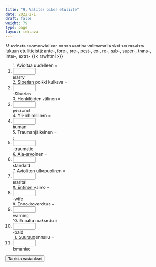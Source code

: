 ```yaml
---
title: "9. Valitse oikea etuliite"
date: 2022-2-1
draft: false
weight: 79
type: page
layout: tehtava
---
```


Muodosta suomenkielisen sanan vastine valitsemalla yksi seuraavista lukuun etuliitteistä: ante-, fore-, pre-, post-, ex-, re-, sub-, super-, trans-, inter-, extra- 
{{< rawhtml >}}
<div class="tehtava">
<form autocomplete="off">
  <ol>
  
<section>
1. Avioitua uudelleen = &nbsp;<br class="flex visible md:hidden lg:hidden"><li><input id="q1" type="text"/><span></span></li>marry
</section>
<section>
2. Siperian poikki kulkeva = &nbsp;<br class="flex visible md:hidden lg:hidden"><li><input id="q2" type="text"/><span></span></li>-Siberian
</section>
<section>
3. Henkilöiden välinen = &nbsp;<br class="flex visible md:hidden lg:hidden"><li><input id="q3" type="text"/><span></span></li>personal
</section>
<section>
4. Yli-inhimillinen = &nbsp;<br class="flex visible md:hidden lg:hidden"><li><input id="q4" type="text"/><span></span></li>human
</section>
<section>
5. Traumanjälkeinen  = &nbsp<br class="flex visible md:hidden lg:hidden">;<li><input id="q5" type="text"/><span></span></li>-traumatic
</section>
<section>
6. Ala-arvoinen = &nbsp;<br class="flex visible md:hidden lg:hidden"><li><input id="q6" type="text"/><span></span></li>standard
</section>
<section>
7. Avioliiton ulkopuolinen = &nbsp;<br class="flex visible md:hidden lg:hidden"><li><input id="q7" type="text"/><span></span></li>marital
</section>
<section>
8. Entinen vaimo =  &nbsp;<br class="flex visible md:hidden lg:hidden"><li><input id="q8" type="text"/><span></span></li>-wife
</section>
<section>
9. Ennakkovaroitus = &nbsp;<br class="flex visible md:hidden lg:hidden"><li><input id="q9" type="text"/><span></span></li>warning
</section>
<section>
10. Ennalta maksettu = &nbsp;<br class="flex visible md:hidden lg:hidden"><li><input id="q10" type="text"/><span></span></li>-paid
</section> 
<section>
11. Suuruudenhullu = &nbsp;<br class="flex visible md:hidden lg:hidden"><li><input id="q11" type="text"/><span></span></li>lomaniac
</section> 

</ol>
  
 <link rel="stylesheet" type="text/css" href="/css/kirjoita1.css"/>

<div id="buttonWrapper">
   <input type="submit" id="submit" value="Tarkista vastaukset" />
   </div>
</form>

</div>


<script>
var answers = {
  "q1": ["re"],
  "q2": ["trans"],
  "q3": ["inter"],
  "q4": ["super"],
  "q5": ["post",],
  "q6": ["sub"],
  "q7": ["extra"],
  "q8": ["ex"],
  "q9": ["fore"],
  "q10": ["pre"],
  "q11": ["mega"],
  };

function markAnswers() {
  $("input[type='text']").each(function() {
    console.log($.inArray(this.value, answers[this.id]));
    if ($.inArray(this.value.toLowerCase().trim(), answers[this.id]) === -1) {
      $(this).parent()[0].setAttribute("class", "vaarin");
    } else {
      $(this).parent()[0].setAttribute("class", "oikein");
    }
  })
}

$("form").on("submit", function(e) {
  e.preventDefault();
  markAnswers();
});
</script>

<style>
.tehtava input[type="text"] {
    width: 75px;
    text-align: right;
}
</style>
</rawhtml>